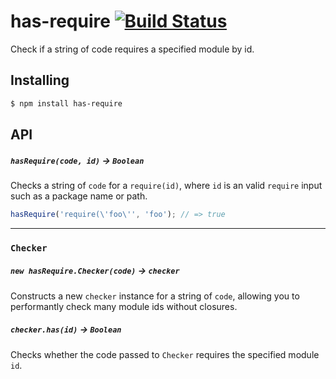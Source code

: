 # has-require [![Build Status](https://travis-ci.org/bendrucker/has-require.svg?branch=master)](https://travis-ci.org/bendrucker/has-require)

Check if a string of code requires a specified module by id.

## Installing

```bash
$ npm install has-require
```

## API

##### `hasRequire(code, id)` -> `Boolean`

Checks a string of `code` for a `require(id)`, where `id` is an valid `require` input such as a package name or path. 

```js
hasRequire('require(\'foo\'', 'foo'); // => true
```

<hr>

### `Checker`

##### `new hasRequire.Checker(code)` -> `checker`

Constructs a new `checker` instance for a string of `code`, allowing you to performantly check many module ids without closures.

##### `checker.has(id)` -> `Boolean`

Checks whether the code passed to `Checker` requires the specified module `id`.
